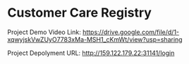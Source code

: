 # Customer Care Registry

Project Demo Video Link: https://drive.google.com/file/d/1-xqwyjskVwZUyO7783xMa-MSH1_cKmWt/view?usp=sharing

Project Depolyment URL: http://159.122.179.22:31141/login
